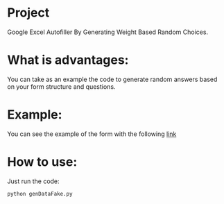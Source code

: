 # Project
Google Excel Autofiller By Generating Weight Based Random Choices.

# What is advantages:
You can take as an example the code to generate random answers based on your form structure and questions.

# Example:
You can see the example of the form with the following [link](https://docs.google.com/forms/d/e/1FAIpQLSdHkcm6aM210T2G9gTo_zkQjS29Y9aIQXMtGQwPNK0EKgs5rg)

# How to use:
Just run the code:
```
python genDataFake.py
```